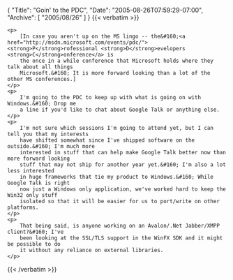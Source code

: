 {
  "Title": "Goin' to the PDC",
  "Date": "2005-08-26T07:59:29-07:00",
  "Archive": [
    "2005/08/26"
  ]
}
{{< verbatim >}}

    <p>
        [In case you aren't up on the MS lingo -- the&#160;<a href="http://msdn.microsoft.com/events/pdc/"><strong>P</strong>rofessional <strong>D</strong>evelopers <strong>C</strong>onference</a> is
        the once in a while conference that Microsoft holds where they talk about all things
        Microsoft.&#160; It is more forward looking than a lot of the other MS conferences.]
    </p>
    <p>
        I'm going to the PDC to keep up with what is going on with Windows.&#160; Drop me
        a line if you'd like to chat about Google Talk or anything else.
    </p>
    <p>
        I'm not sure which sessions I'm going to attend yet, but I can tell you that my interests
        have shifted somewhat since I've shipped software on the outside.&#160; I'm much more
        interested in stuff that can help make Google Talk better now than more forward looking
        stuff that may not ship for another year yet.&#160; I'm also a lot less interested
        in huge frameworks that tie my product to Windows.&#160; While Google Talk is right
        now just a Windows only application, we've worked hard to keep the Win32 only stuff
        isolated so that it will be easier for us to port/write on other platforms.
    </p>
    <p>
        That being said, is anyone working on an Avalon/.Net Jabber/XMPP client?&#160; I've
        been looking at the SSL/TLS support in the WinFX SDK and it might be possible to do
        it without any reliance on external libraries.
    </p>

{{< /verbatim >}}
